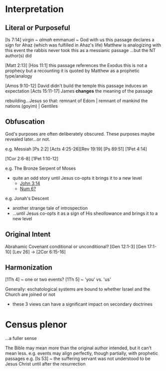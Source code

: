 # Interpretation

## Literal or Purposeful

[Is 7:14]
    virgin ~ _almah_
    emmanuel ~ God with us
    this passage declares a sign for Ahaz (which was fulfilled in Ahaz's life)
    Matthew is analogizing with this event
    the rabbis never took this as a messianic passage
    ...but the NT author(s) did

[Matt 2:13]
[Hos 11:1]
    this passage references the Exodus
    this is not a prophecy but a recounting
    it is quoted by Matthew as a prophetic type/analogy


[Amos 9:10-12]
    David didn't build the temple
    this passage induces an expectation
[Acts 15:11-17]
    James **changes** the meaning of the passage
    
rebuilding...Jesus
so that:
    remnant of Edom |   remnant of mankind
    the nations (goyim) |   Gentiles


## Obfuscation

God's purposes are often deliberately obscured.
These purposes maybe revealed later...or not.

e.g. Messiah
    [Ps 2:2]    [Acts 4:25-26][Rev 19:19]
    [Ps 89:51]  [1Pet 4:14]

[1Cor 2:6-8]
[1Pet 1:10-12]

e.g. The Bronze Serpent of Moses
- quite an odd story until Jesus co-opts it brings it to a new level
  - [John 3:14]()
  - [Num 6?]()

e.g. Jonah's Descent
- another strange tale of introspection
- ...until Jesus co-opts it as a sign of His sheollowance and brings it to a new level


## Original Intent

Abrahamic Covenant conditional or unconditional?
[Gen 12:1-3]
[Gen 17:1-10]
[Lev 26] -> [2Cor 6:15-16]


## Harmonization

[1Th 4] ~ one or two events?
[1Th 5] ~ 'you' vs. 'us'

Generally: eschatological systems are bound to whether Israel and the Church are joined or not
- these 3 views can have a significant impact on secondary doctrines


# Census plenor
...a fuller sense

The Bible may mean more than the original author intended, but it can't mean less.
    e.g. events may align perfectly, though partially, with prophetic passages
    e.g. [Is 53] ~ the suffering servant was not understood to be Jesus Christ until after the resurrection
